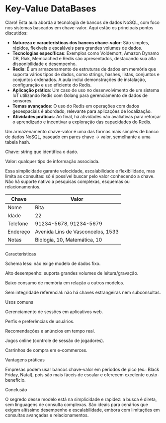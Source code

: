 
# Key-Value DataBases

Claro! Esta aula aborda a tecnologia de bancos de dados NoSQL, com foco nos sistemas baseados em chave-valor. Aqui estão os principais pontos discutidos:

- **Natureza e características dos bancos chave-valor**: São simples, rápidos, flexíveis e escaláveis para grandes volumes de dados.
- **Tecnologias específicas**: Exemplos como Voldemort, Amazon Dynamo DB, Riak, Memcached e Redis são apresentados, destacando sua alta disponibilidade e desempenho.
- **Redis**: É um armazenamento de estruturas de dados em memória que suporta vários tipos de dados, como strings, hashes, listas, conjuntos e conjuntos ordenados. A aula inclui demonstrações de instalação, configuração e uso eficiente do Redis.
- **Aplicação prática**: Um caso de uso no desenvolvimento de um sistema IoT utilizando Redis com Golang para gerenciamento de dados de sensores.
- **Temas avançados**: O uso do Redis em operações com dados geoespaciais é abordado, relevante para aplicações de localização.
- **Atividades práticas**: Ao final, há atividades não avaliativas para reforçar o aprendizado e incentivar a exploração das capacidades do Redis.



Um armazenamento chave-valor é uma das formas mais simples de banco de dados NoSQL, baseado em pares chave → valor, semelhante a uma tabela hash.

Chave: string que identifica o dado.

Valor: qualquer tipo de informação associada.

Essa simplicidade garante velocidade, escalabilidade e flexibilidade, mas limita as consultas: só é possível buscar pelo valor conhecendo a chave. Não há suporte nativo a pesquisas complexas, esquemas ou relacionamentos.
      <div class="on-table-responsive">
        <table class="on-table on-table-primary">
          <thead>
            <tr>
              <th>Chave</th>
              <th>Valor</th>
            </tr>
          </thead>
          <tbody>
            <tr>
              <td>
                Nome
              </td>
              <td>
                Rita
              </td>
            </tr>
            <tr>
              <td>
                Idade
              </td>
              <td>
                22
              </td>
            </tr>
            <tr>
              <td>
                Telefone
              </td>
              <td>
                91234-5678, 91234-5679
              </td>
            </tr>
            <tr>
              <td>
                Endereço
              </td>
              <td>
                Avenida Lins de Vasconcelos, 1533
              </td>
            </tr>
            <tr>
              <td>
                Notas
              </td>
              <td>
                Biologia, 10, Matemática, 10
              </td>
            </tr>
          </tbody>
          <tfoot>
            <tr>
              <td colspan="Exemplos de chave-valor"></td>
            </tr>
          </tfoot>
        </table>
      </div>
Características

Schema less: não exige modelo de dados fixo.

Alto desempenho: suporta grandes volumes de leitura/gravação.

Baixo consumo de memória em relação a outros modelos.

Sem integridade referencial: não há chaves estrangeiras nem subconsultas.

Usos comuns

Gerenciamento de sessões em aplicativos web.

Perfis e preferências de usuários.

Recomendações e anúncios em tempo real.

Jogos online (controle de sessão de jogadores).

Carrinhos de compra em e-commerces.

Vantagens práticas

Empresas podem usar bancos chave-valor em períodos de pico (ex.: Black Friday, Natal), pois são mais fáceis de escalar e oferecem excelente custo-benefício.

Conclusão

O segredo desse modelo está na simplicidade e rapidez: a busca é direta, sem linguagens de consulta complexas. São ideais para cenários que exigem altíssimo desempenho e escalabilidade, embora com limitações em consultas avançadas e relacionamentos.